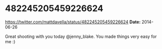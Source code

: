 # 482245205459226624
https://twitter.com/mattdavella/status/482245205459226624
**Date:** 2014-06-26

Great shooting with you today @jenny_blake. You made things very easy for me :)
